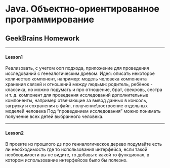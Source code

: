 # Java. Объектно-ориентированное программирование
## GeekBrains Homework

---

#### Lesson1

Реализовать, с учетом ооп подхода, приложение для проведения исследований с генеалогическим древом.
Идея: описать некоторое количество компонент, например:
модель человека
компонента хранения связей и отношений между людьми: родитель, ребёнок - классика, но можно подумать и про отношение, брат, свекровь, сестра и т. д.
компонент для проведения исследований
дополнительные компоненты, например отвечающие за вывод данных в консоль, загрузку и сохранения в файл, получение\построение отдельных моделей человека
Под “проведением исследования” можно понимать получение всех детей выбранного человека.

---

#### Lesson2

В проекте из прошлого дз про гениалогическое дерево подумайте есть ли необходимость где то использования интерфейса, если такой необходимости вы не видите, то добавьте какой то функционал, в котором использование интерфейсов было бы полезно.
